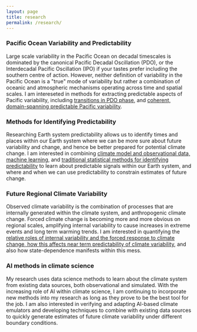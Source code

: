 ```yaml
---
layout: page
title: research
permalink: /research/
---
```


### Pacific Ocean Variability and Predictability
Large scale variability in the Pacific Ocean on decadal timescales is dominated by the canonical Pacific Decadal Oscillation (PDO), or the Interdecadal Pacific Oscillation (IPO) if your tastes prefer including the southern centre of action. However, neither definition of variability in the Pacific Ocean is a "true" mode of variability but rather a combination of oceanic and atmospheric mechanisms operating across time and spatial scales. I am intereseted in methods for extracting predictable aspects of Pacific variability, including [transitions in PDO phase](https://agupubs.onlinelibrary.wiley.com/doi/full/10.1029/2021GL095392), and [coherent, domain-spanning predictable Pacific variability](https://essopenarchive.org/doi/full/10.22541/essoar.172748543.36409823).

### Methods for Identifying Predictability
Researching Earth system predictability allows us to identify times and places within our Earth system where we can be more sure about future variability and change, and hence be better prepared for potential climate change. I am interested in combining [climate model and observational data, 
 machine learning](https://agupubs.onlinelibrary.wiley.com/doi/full/10.1029/2022GL098635), and [traditional statistical methods for identifying predictability]((https://essopenarchive.org/doi/full/10.22541/essoar.172748543.36409823)) to learn about predictable signals within our Earth system, and where and when we can use predictability to constrain estimates of future change.

### Future Regional Climate Variability
Observed climate variability is the combination of processes that are internally generated within the climate system, and anthropogenic climate change. Forced climate change is becoming more and more obvious on regional scales, amplifying internal variability to cause increases in extreme events and long term warming trends. I am interested in quantifying the [relative roles of internal variability and the forced response to climate change, how this affects near term predictability of climate variability](https://iopscience.iop.org/article/10.1088/1748-9326/acfdbc/meta), and also how state-dependence manifests within this mess. 

### AI methods in climate science
My research uses data science methods to learn about the climate system from existing data sources, both observational and simulated. With the increasing role of AI within climate science, I am continuing to incorporate new methods into my research as long as they prove to be the best tool for the job. I am also interested in verifying and adapting AI-based climate emulators and developing techniques to combine with existing data sources to quickly generate estimates of future climate variability under different boundary conditions.
